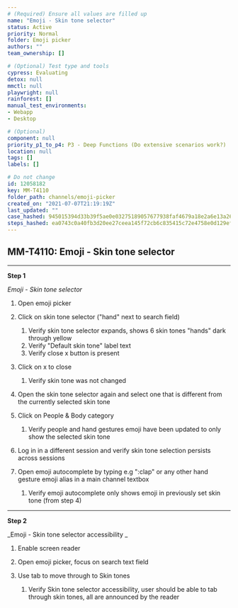 ```yaml
---
# (Required) Ensure all values are filled up
name: "Emoji - Skin tone selector"
status: Active
priority: Normal
folder: Emoji picker
authors: ""
team_ownership: []

# (Optional) Test type and tools
cypress: Evaluating
detox: null
mmctl: null
playwright: null
rainforest: []
manual_test_environments: 
- Webapp
- Desktop

# (Optional)
component: null
priority_p1_to_p4: P3 - Deep Functions (Do extensive scenarios work?)
location: null
tags: []
labels: []

# Do not change
id: 12058182
key: MM-T4110
folder_path: channels/emoji-picker
created_on: "2021-07-07T21:19:19Z"
last_updated: ""
case_hashed: 945015394d33b39f5ae0e03275189057677938faf4679a18e2a6e13a267cf4946ce1b628ad16ff740a7fa6943f1dc62f
steps_hashed: ea0743c0a40fb3d20ee27ceea145f72cb6c835415c72e4758e0d129ef0e6c3c3aee95abd2e35bdf988b6be70a4a32423
---
```


## MM-T4110: Emoji - Skin tone selector

---

**Step 1**

_Emoji - Skin tone selector_

1. Open emoji picker

2. Click on skin tone selector ("hand" next to search field)

   1. Verify skin tone selector expands, shows 6 skin tones "hands" dark through yellow
   2. Verify "Default skin tone" label text
   3. Verify close x button is present

3. Click on x to close

   1. Verify skin tone was not changed

4. Open the skin tone selector again and select one that is different from the currently selected skin tone

5. Click on People & Body category

   1. Verify people and hand gestures emoji have been updated to only show the selected skin tone

6. Log in in a different session and verify skin tone selection persists across sessions

7. Open emoji autocomplete by typing e.g ":clap" or any other hand gesture emoji alias in a main channel textbox

   1. Verify emoji autocomplete only shows emoji in previously set skin tone (from step 4)

---

**Step 2**

\_Emoji - Skin tone selector accessibility \_

1. Enable screen reader

2. Open emoji picker, focus on search text field

3. Use tab to move through to Skin tones

   1. Verify Skin tone selector accessibility, user should be able to tab through skin tones, all are announced by the reader

